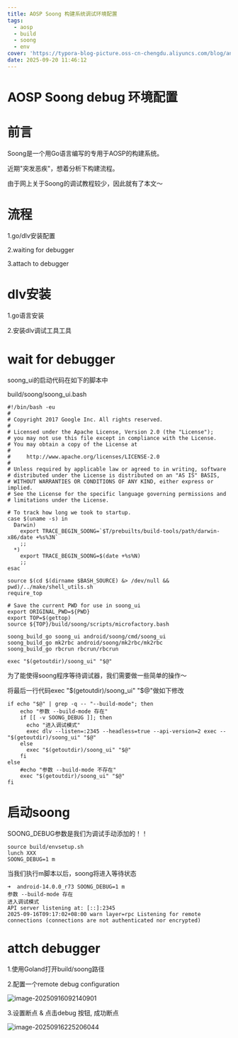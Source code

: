 ```yaml
---
title: AOSP Soong 构建系统调试环境配置
tags:
  - aosp
  - build
  - soong
  - env
cover: 'https://typora-blog-picture.oss-cn-chengdu.aliyuncs.com/blog/android_stack.png'
date: 2025-09-20 11:46:12
---
```





# AOSP Soong debug 环境配置



# 前言



Soong是一个用Go语言编写的专用于AOSP的构建系统。

近期"突发恶疾"，想着分析下构建流程。

由于网上关于Soong的调试教程较少，因此就有了本文～



# 流程



1.go/dlv安装配置

2.waiting for debugger

3.attach to debugger



# dlv安装



1.go语言安装

2.安装dlv调试工具工具



# wait for debugger



soong_ui的启动代码在如下的脚本中

build/soong/soong_ui.bash

```shell
#!/bin/bash -eu
#
# Copyright 2017 Google Inc. All rights reserved.
#
# Licensed under the Apache License, Version 2.0 (the "License");
# you may not use this file except in compliance with the License.
# You may obtain a copy of the License at
#
#     http://www.apache.org/licenses/LICENSE-2.0
#
# Unless required by applicable law or agreed to in writing, software
# distributed under the License is distributed on an "AS IS" BASIS,
# WITHOUT WARRANTIES OR CONDITIONS OF ANY KIND, either express or implied.
# See the License for the specific language governing permissions and
# limitations under the License.

# To track how long we took to startup.
case $(uname -s) in
  Darwin)
    export TRACE_BEGIN_SOONG=`$T/prebuilts/build-tools/path/darwin-x86/date +%s%3N`
    ;;
  *)
    export TRACE_BEGIN_SOONG=$(date +%s%N)
    ;;
esac

source $(cd $(dirname $BASH_SOURCE) &> /dev/null && pwd)/../make/shell_utils.sh
require_top

# Save the current PWD for use in soong_ui
export ORIGINAL_PWD=${PWD}
export TOP=$(gettop)
source ${TOP}/build/soong/scripts/microfactory.bash

soong_build_go soong_ui android/soong/cmd/soong_ui
soong_build_go mk2rbc android/soong/mk2rbc/mk2rbc
soong_build_go rbcrun rbcrun/rbcrun

exec "$(getoutdir)/soong_ui" "$@"

```



为了能使得soong程序等待调试器，我们需要做一些简单的操作～

将最后一行代码exec "$(getoutdir)/soong_ui" "$@"做如下修改

```shell
if echo "$@" | grep -q -- "--build-mode"; then
    echo "参数 --build-mode 存在"
    if [[ -v SOONG_DEBUG ]]; then 
      echo "进入调试模式"
      exec dlv --listen=:2345 --headless=true --api-version=2 exec -- "$(getoutdir)/soong_ui" "$@"
    else 
      exec "$(getoutdir)/soong_ui" "$@"
    fi
else
    #echo "参数 --build-mode 不存在"
    exec "$(getoutdir)/soong_ui" "$@"
fi
```



# 启动soong



SOONG_DEBUG参数是我们为调试手动添加的！！

```shell
source build/envsetup.sh
lunch XXX
SOONG_DEBUG=1 m 
```



当我们执行m脚本以后，soong将进入等待状态

```shell
➜  android-14.0.0_r73 SOONG_DEBUG=1 m 
参数 --build-mode 存在
进入调试模式
API server listening at: [::]:2345
2025-09-16T09:17:02+08:00 warn layer=rpc Listening for remote connections (connections are not authenticated nor encrypted)
```



# attch debugger 



1.使用Goland打开build/soong路径

2.配置一个remote debug configuration

![image-20250916092140901](https://typora-blog-picture.oss-cn-chengdu.aliyuncs.com/blog/image-20250916092140901.png)

3.设置断点 & 点击debug 按钮, 成功断点

![image-20250916225206044](https://typora-blog-picture.oss-cn-chengdu.aliyuncs.com/blog/image-20250916225206044.png)



